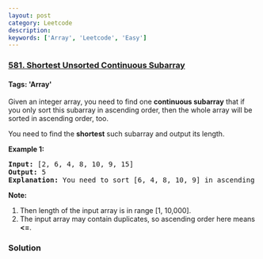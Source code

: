 ```yaml
---
layout: post
category: Leetcode
description: 
keywords: ['Array', 'Leetcode', 'Easy']
---
```

### [581. Shortest Unsorted Continuous Subarray](https://leetcode.com/problems/shortest-unsorted-continuous-subarray)

#### Tags: 'Array'

<div class="content__u3I1 question-content__JfgR"><div><p>Given an integer array, you need to find one <b>continuous subarray</b> that if you only sort this subarray in ascending order, then the whole array will be sorted in ascending order, too. </p>
<p>You need to find the <b>shortest</b> such subarray and output its length.</p>
<p><b>Example 1:</b><br/>
</p><pre><b>Input:</b> [2, 6, 4, 8, 10, 9, 15]
<b>Output:</b> 5
<b>Explanation:</b> You need to sort [6, 4, 8, 10, 9] in ascending order to make the whole array sorted in ascending order.
</pre>
<p></p>
<p><b>Note:</b><br/>
</p><ol>
<li>Then length of the input array is in range [1, 10,000].</li>
<li>The input array may contain duplicates, so ascending order here means <b>&lt;=</b>. </li>
</ol>
<p></p></div></div>

### Solution
